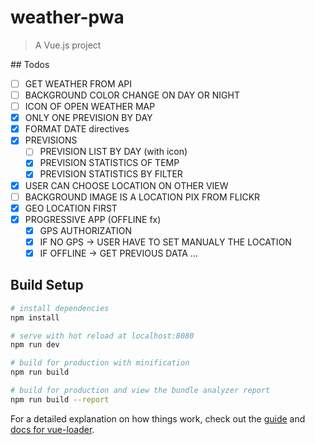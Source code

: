 # weather-pwa

> A Vue.js project

## Todos
- [ ] GET WEATHER FROM API
- [ ] BACKGROUND COLOR CHANGE ON DAY OR NIGHT
- [ ] ICON OF OPEN WEATHER MAP
- [X] ONLY ONE PREVISION BY DAY
- [X] FORMAT DATE directives
- [X] PREVISIONS
  - [ ] PREVISION LIST BY DAY (with icon)
  - [X] PREVISION STATISTICS OF TEMP
  - [X] PREVISION STATISTICS BY FILTER
- [X] USER CAN CHOOSE LOCATION ON OTHER VIEW
- [ ] BACKGROUND IMAGE IS A LOCATION PIX FROM FLICKR
- [X] GEO LOCATION FIRST
- [X] PROGRESSIVE APP (OFFLINE fx)
    - [X] GPS AUTHORIZATION
    - [X] IF NO GPS -> USER HAVE TO SET MANUALY THE LOCATION
    - [X] IF OFFLINE -> GET PREVIOUS DATA
...

## Build Setup

``` bash
# install dependencies
npm install

# serve with hot reload at localhost:8080
npm run dev

# build for production with minification
npm run build

# build for production and view the bundle analyzer report
npm run build --report
```

For a detailed explanation on how things work, check out the [guide](http://vuejs-templates.github.io/webpack/) and [docs for vue-loader](http://vuejs.github.io/vue-loader).
